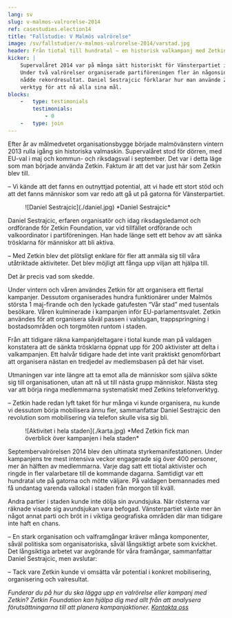 ```yaml
---
lang: sv
slug: v-malmos-valrorelse-2014
ref: casestudies.election14
title: "Fallstudie: V Malmös valrörelse"
image: /sv/fallstudier/v-malmos-valrorelse-2014/varstad.jpg
header: Från tiotal till hundratal – en historisk valkampanj med Zetkin
kicker: |
    Supervalåret 2014 var på många sätt historiskt för Vänsterpartiet i Malmö.
    Under två valrörelser organiserade partiföreningen fler än någonsin och
    nådde rekordresultat. Daniel Sestrajcic förklarar hur man använde Zetkins
    verktyg för att nå alla sina mål.
blocks:
    -   type: testimonials
        testimonials:
            - 0
    -   type: join
---
```


Efter år av målmedvetet organisationsbygge började malmövänstern vintern 2013
rulla igång sin historiska valmaskin. Supervalåret stod för dörren, med EU-val
i maj och kommun- och riksdagsval i september. Det var i detta läge som man
började använda Zetkin. Faktum är att det var just här som Zetkin blev till.

– Vi kände att det fanns en outnyttjad potential, att vi hade ett stort stöd
och att det fanns människor som var redo att gå ut på gatorna för
Vänsterpartiet.

<figure markdown="1">
![Daniel Sestrajcic](./daniel.jpg)
*Daniel Sestrajcic*
</figure>

Daniel Sestrajcic, erfaren organisatör och idag riksdagsledamot och ordförande
för Zetkin Foundation, var vid tillfället ordförande och valkoordinator i
partiföreningen. Han hade länge sett ett behov av att sänka trösklarna för
människor att bli aktiva.

– Med Zetkin blev det plötsligt enklare för fler att anmäla sig till
våra utåtriktade aktiviteter. Det blev möjligt att fånga upp viljan att
hjälpa till.

Det är precis vad som skedde.

Under vintern och våren användes Zetkin för att organisera ett flertal
kampanjer. Dessutom organiserades hundra funktionärer under Malmös största
1 maj-firande och den lyckade gatufesten “Vår stad” med tusentals besökare.
Våren kulminerade i kampanjen inför EU-parlamentsvalet. Zetkin användes för att
organisera såväl passen i valstugan, trappspringning i bostadsområden och
torgmöten runtom i staden.

Från att tidigare räkna kampanjdeltagare i tiotal kunde man på valdagen
konstatera att de sänkta trösklarna öppnat upp för 200 aktivister att delta
i valkampanjen. Ett halvår tidigare hade det inte varit praktiskt genomförbart
att organisera nästan en tredjedel av medlemsbasen på det här viset.

Utmaningen var inte längre att ta emot alla de människor som själva sökte
sig till organisationen, utan att nå ut till nästa grupp människor. Nästa
steg var att börja ringa medlemmarna systematiskt med Zetkins telefonverktyg.

– Zetkin hade redan lyft taket för hur många vi kunde organisera, nu kunde vi
dessutom börja mobilisera ännu fler, sammanfattar Daniel Sestrajcic den
revolution som mobilisering via telefon skulle visa sig bli.

<figure markdown="1">
![Aktivitet i hela staden](./karta.jpg)
*Med Zetkin fick man överblick över kampanjen i hela staden*
</figure>

Septembervalrörelsen 2014 blev den ultimata styrkemanifestationen. Under
kampanjens tre mest intensiva veckor engagerade sig över 400 personer, mer än
hälften av medlemmarna. Varje dag satt ett tiotal aktivister och ringde in
fler valarbetare till de kommande dagarna. Samtidigt var ett hundratal ute på
gatorna och mötte väljare. På valdagen bemannades med få undantag varenda
vallokal i staden från morgon till kväll.

Andra partier i staden kunde inte dölja sin avundsjuka. När rösterna var
räknade visade sig avundsjukan vara befogad. Vänsterpartiet växte mer än något
annat parti och bröt in i viktiga geografiska områden där man tidigare inte
haft en chans.

– En stark organisation och valframgångar kräver många komponenter, såväl
politiska som organisatoriska, såväl långsiktigt arbete som kvickhet. Det
långsiktiga arbetet var avgörande för våra framångar, sammanfattar Daniel
Sestrajcic, men avslutar:

– Tack vare Zetkin kunde vi omsätta vår potential i konkret mobilisering,
organisering och valresultat.

_Funderar du på hur du ska lägga upp en valrörelse eller kampanj med Zetkin?
Zetkin Foundation kan hjälpa dig med allt från att analysera förutsättningarna
till att planera kampanjaktioner.
[Kontakta oss](/sv/kontakt)_
